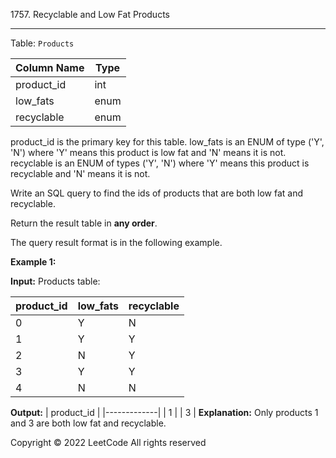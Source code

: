 1757\. Recyclable and Low Fat Products

* * *

Table: `Products`

| Column Name | Type    |
|-------------|---------|
| product\_id  | int     |
| low\_fats    | enum    |
| recyclable  | enum    |
product\_id is the primary key for this table.
low\_fats is an ENUM of type ('Y', 'N') where 'Y' means this product is low fat and 'N' means it is not.
recyclable is an ENUM of types ('Y', 'N') where 'Y' means this product is recyclable and 'N' means it is not.

Write an SQL query to find the ids of products that are both low fat and recyclable.

Return the result table in **any order**.

The query result format is in the following example.

**Example 1:**

**Input:** 
Products table:

| product\_id  | low\_fats | recyclable |
|-------------|----------|------------|
| 0           | Y        | N          |
| 1           | Y        | Y          |
| 2           | N        | Y          |
| 3           | Y        | Y          |
| 4           | N        | N          |

**Output:** 
| product\_id  |
|-------------|
| 1           |
| 3           |
**Explanation:** Only products 1 and 3 are both low fat and recyclable.

Copyright ©️ 2022 LeetCode All rights reserved